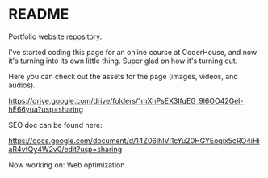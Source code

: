 # README

Portfolio website repository.

I've started coding this page for an online course at CoderHouse, and now it's turning into its own little thing. Super glad on how it's turning out.

Here you can check out the assets for the page (images, videos, and audios).

https://drive.google.com/drive/folders/1mXhPsEX3IfqEG_9l6OO42Gel-hE66yua?usp=sharing

SEO doc can be found here:

https://docs.google.com/document/d/14Z06ihIVi1cYu20HGYEoqix5cRO4iHiaR4vtQy4W2v0/edit?usp=sharing

Now working on: Web optimization.

